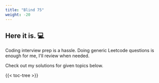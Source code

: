 ```yaml
---
title: "Blind 75"
weight: -20
---
```


## Here it is. :computer:

Coding interview prep is a hassle. Doing generic Leetcode questions is enough for me, I'll review when needed. 

Check out my solutions for given topics below.

{{< toc-tree >}}
